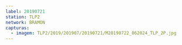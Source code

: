 ```yaml
---
label: 20190721
station: TLP2
network: BRAMON
capturas:
  - imagem: TLP2/2019/201907/20190721/M20190722_062024_TLP_2P.jpg
---
```

